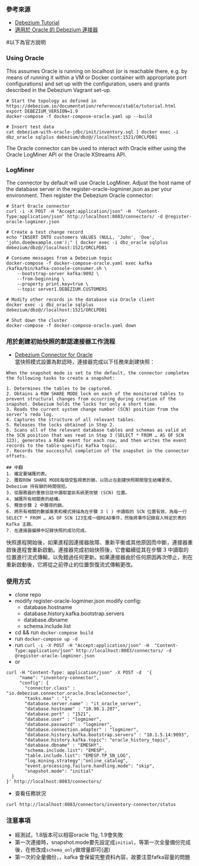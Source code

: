 ### 參考來源
- [Debezium Tutorial](https://github.com/debezium/debezium-examples/tree/main/tutorial)       
- [適用於 Oracle 的 Debezium 連接器](https://debezium.io/documentation/reference/stable/connectors/oracle.html)  


#以下為官方說明
### Using Oracle
This assumes Oracle is running on localhost (or is reachable there, e.g. by means of running it within a VM or Docker container with appropriate port configurations) and set up with the configuration, users and grants described in the Debezium Vagrant set-up.
```
# Start the topology as defined in https://debezium.io/documentation/reference/stable/tutorial.html
export DEBEZIUM_VERSION=1.9
docker-compose -f docker-compose-oracle.yaml up --build

# Insert test data
cat debezium-with-oracle-jdbc/init/inventory.sql | docker exec -i dbz_oracle sqlplus debezium/dbz@//localhost:1521/ORCLPDB1
```

The Oracle connector can be used to interact with Oracle either using the Oracle LogMiner API or the Oracle XStreams API.

### LogMiner
The connector by default will use Oracle LogMiner. Adjust the host name of the database server in the register-oracle-logminer.json as per your environment. Then register the Debezium Oracle connector:
```
# Start Oracle connector
curl -i -X POST -H "Accept:application/json" -H  "Content-Type:application/json" http://localhost:8083/connectors/ -d @register-oracle-logminer.json

# Create a test change record
echo "INSERT INTO customers VALUES (NULL, 'John', 'Doe', 'john.doe@example.com');" | docker exec -i dbz_oracle sqlplus debezium/dbz@//localhost:1521/ORCLPDB1

# Consume messages from a Debezium topic
docker-compose -f docker-compose-oracle.yaml exec kafka /kafka/bin/kafka-console-consumer.sh \
    --bootstrap-server kafka:9092 \
    --from-beginning \
    --property print.key=true \
    --topic server1.DEBEZIUM.CUSTOMERS

# Modify other records in the database via Oracle client
docker exec -i dbz_oracle sqlplus debezium/dbz@//localhost:1521/ORCLPDB1

# Shut down the cluster
docker-compose -f docker-compose-oracle.yaml down
```


### 用於創建初始快照的默認連接器工作流程
- [Debezium Connector for Oracle](https://debezium.io/documentation/reference/stable/connectors/oracle.html)  
當快照模式設置為默認時，連接器完成以下任務來創建快照：
```
When the snapshot mode is set to the default, the connector completes the following tasks to create a snapshot:

1. Determines the tables to be captured.
2. Obtains a ROW SHARE MODE lock on each of the monitored tables to prevent structural changes from occurring during creation of the snapshot. Debezium holds the locks for only a short time.
3. Reads the current system change number (SCN) position from the server’s redo log.
4. Captures the structure of all relevant tables.
5. Releases the locks obtained in Step 2.
6. Scans all of the relevant database tables and schemas as valid at the SCN position that was read in Step 3 (SELECT * FROM …​ AS OF SCN 123), generates a READ event for each row, and then writes the event records to the table-specific Kafka topic.
7. Records the successful completion of the snapshot in the connector offsets.

## 中翻
1. 確定要捕獲的表。
2. 獲取ROW SHARE MODE每個受監視表的鎖，以防止在創建快照期間發生結構更改。Debezium 持有鎖的時間很短。
3. 從服務器的重做日誌中讀取當前系統更改號 (SCN) 位置。
4. 捕獲所有相關表的結構。
5. 釋放步驟 2 中獲得的鎖。
6. 將所有相關的數據庫表和模式掃描為在步驟 3 ( ) 中讀取的 SCN 位置有效，為每一行SELECT * FROM …​ AS OF SCN 123生成一個READ事件，然後將事件記錄寫入特定於表的 Kafka 主題。
7. 在連接器偏移中記錄快照的成功完成。
```
快照進程開始後，如果進程因連接器故障、重新平衡或其他原因而中斷，連接器重啟後進程會重新啟動。連接器完成初始快照後，它會繼續從其在步驟 3 中讀取的位置進行流式傳輸，以免錯過任何更新。如果連接器由於任何原因再次停止，則在重新啟動後，它將從之前停止的位置恢復流式傳輸更改。





### 使用方式
- clone repo
- modify register-oracle-logminer.json
  modify config:
  - database.hostname
  - database.history.kafka.bootstrap.servers
  - database.dbname
  - schema.include.list
- cd <repo path> && run `docker-compose build`
- run `docker-compose up -d`
- run `curl -i -X POST -H "Accept:application/json" -H  "Content-Type:application/json" http://localhost:8083/connectors/ -d @register-oracle-logminer.json`
- or
```
curl -H "Content-Type: application/json" -X POST -d  '{
     "name": "inventory-connector",
     "config": {
       "connector.class" : "io.debezium.connector.oracle.OracleConnector",
       "tasks.max" : "1",
       "database.server.name" : "it_oracle_server",
       "database.hostname" : "10.90.1.207",
       "database.port" : "1521",
       "database.user" : "logminer",
       "database.password" : "logminer",
       "database.connection.adapter" : "logminer",
       "database.history.kafka.bootstrap.servers" : "10.1.5.14:9093",
       "database.history.kafka.topic": "oracle_history_topic",
       "database.dbname" : "EMESHY",
       "schema.include.list": "EMESP",
       "table.include.list": "EMESP.TP_SN_LOG",
       "log.mining.strategy":"online_catalog",
       "event.processing.failure.handling.mode": "skip",
       "snapshot.mode": "initial"
  }
}' http://localhost:8083/connectors/
```

- 查看任務狀況
```
curl http://localhost:8083/connectors/inventory-connector/status
```

### 注意事項
- 經測試，1.8版本可以相容oracle 11g, 1.9會失敗
- 第一次連接時，snapshot.mode要先設定成`initial`，等第一次全量備份完成後，在修改成`schema_only`做增量即可(選)
- 第一次的全量備份，，kafka 會保留完整資料內容，故要注意fafka容量的問題

